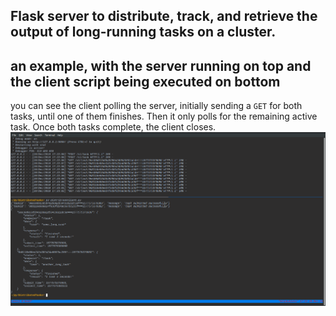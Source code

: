 ## Flask server to distribute, track, and retrieve the output of long-running tasks on a cluster.

## an example, with the server running on top and the client script being executed on bottom
you can see the client polling the server, initially sending a `GET` for both tasks, until one of them
finishes. Then it only polls for the remaining active task. Once both tasks complete, the client closes.
<img src='example.png'/>